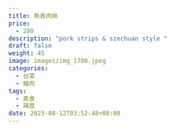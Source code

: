 ```yaml
---
title: 魚香肉絲
price:
  - 280
description: "pork strips & szechuan style "
draft: false
weight: 45
image: images/img_1700.jpeg
categories:
  - 台菜
  - 豬肉
tags:
  - 素食
  - 辣度
date: 2023-08-12T03:52:48+08:00
---
```

